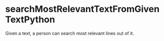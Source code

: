 searchMostRelevantTextFromGivenTextPython
=========================================

Given a text, a person can search most relevant lines out of it.